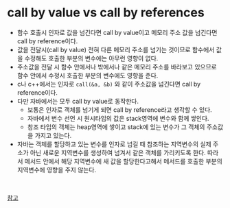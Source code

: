 # call by value vs call by references
- 함수 호출시 인자로 값을 넘긴다면 call by value이고 메모리 주소 값을 넘긴다면 call by reference이다.
- 값을 전달시(call by value) 전혀 다른 메모리 주소를 넘기는 것이므로 함수에서 값을 수정해도 호출한 부분의 변수에는 아무런 영향이 없다.
- 주소값을 전달 시 함수 안에서나 밖에서나 같은 메모리 주소를 바라보고 있으므로 함수 안에서 수정시 호출한 부분의 변수에도 영향을 준다.
- c나 c++에서는 인자로 `call(&a, &b)` 와 같이 주소값을 넘긴다면 call by reference이다.
- 다만 자바에서는 모두 call by value로 동작한다.
  - 보통은 인자로 객체를 넘기게 되면 call by reference라고 생각할 수 있다.
  - 자바에서 변수 선언 시 원시타입의 값은 stack영역에 변수와 함께 쌓인다.
  - 참조 타입의 객체는 heap영역에 쌓이고 stack에 있는 변수가 그 객체의 주소값을 가지고 있는다.
- 자바는 객체를 할당하고 있는 변수를 인자로 넘길 때 참조하는 지역변수의 실제 주소가 아닌 새로운 지역변수를 생성하여 넘겨서 같은 객체를 가리키도록 한다. 따라서 메서드 안에서 해당 지역변수에 새 값을 할당한다고해서 메서드를 호출한 부분의 지역변수에 영향을 주지 않는다.


<br>


[참고](https://bcp0109.tistory.com/360)
